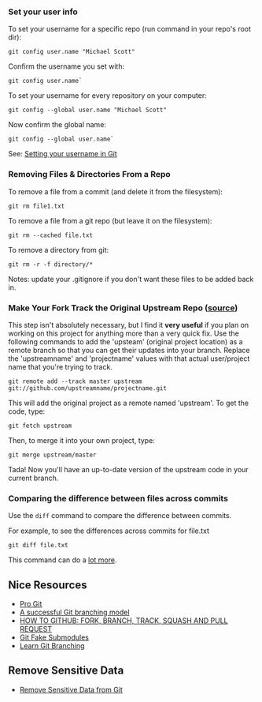 ### Set your user info

To set your username for a specific repo (run command in your repo's root dir):
```
git config user.name "Michael Scott"
```

Confirm the username you set with:
```
git config user.name`
```

To set your username for every repository on your computer:
```
git config --global user.name "Michael Scott"
```

Now confirm the global name:
```
git config --global user.name`
```

See: [Setting your username in Git](https://help.github.com/articles/setting-your-username-in-git/)


### Removing Files & Directories From a Repo

To remove a file from a commit (and delete it from the filesystem):
```
git rm file1.txt
```

To remove a file from a git repo (but leave it on the filesystem):
```
git rm --cached file.txt
```

To remove a directory from git:
```
git rm -r -f directory/*
```

Notes: update your .gitignore if you don't want these files to be added back in.


### Make Your Fork Track the Original Upstream Repo ([source](https://gun.io/blog/how-to-github-fork-branch-and-pull-request/))

This step isn't absolutely necessary, but I find it **very useful** if you plan on working on this project for anything more than a very quick fix. Use the following commands to add the 'upsteam' (original project location) as a remote branch so that you can get their updates into your branch. Replace the 'upstreamname' and 'projectname' values with that actual user/project name that you're trying to track.
```
git remote add --track master upstream git://github.com/upstreamname/projectname.git
```
This will add the original project as a remote named 'upstream'. To get the code, type:
```
git fetch upstream
```
Then, to merge it into your own project, type:
```
git merge upstream/master
```
Tada! Now you'll have an up-to-date version of the upstream code in your current branch.


### Comparing the difference between files across commits

Use the `diff` command to compare the difference between commits.

For example, to see the differences across commits for file.txt

 ```
 git diff file.txt
 ```

This command can do a [lot more](http://git-scm.com/docs/git-diff).


## Nice Resources

- [Pro Git](http://git-scm.com/book/en/v2)
- [A successful Git branching model](http://nvie.com/posts/a-successful-git-branching-model/)
- [HOW TO GITHUB: FORK, BRANCH, TRACK, SQUASH AND PULL REQUEST](https://gun.io/blog/how-to-github-fork-branch-and-pull-request/)
- [Git Fake Submodules](http://debuggable.com/posts/git-fake-submodules:4b563ee4-f3cc-4061-967e-0e48cbdd56cb)
- [Learn Git Branching](http://learngitbranching.js.org/)

## Remove Sensitive Data

- [Remove Sensitive Data from Git](https://help.github.com/articles/remove-sensitive-data/)